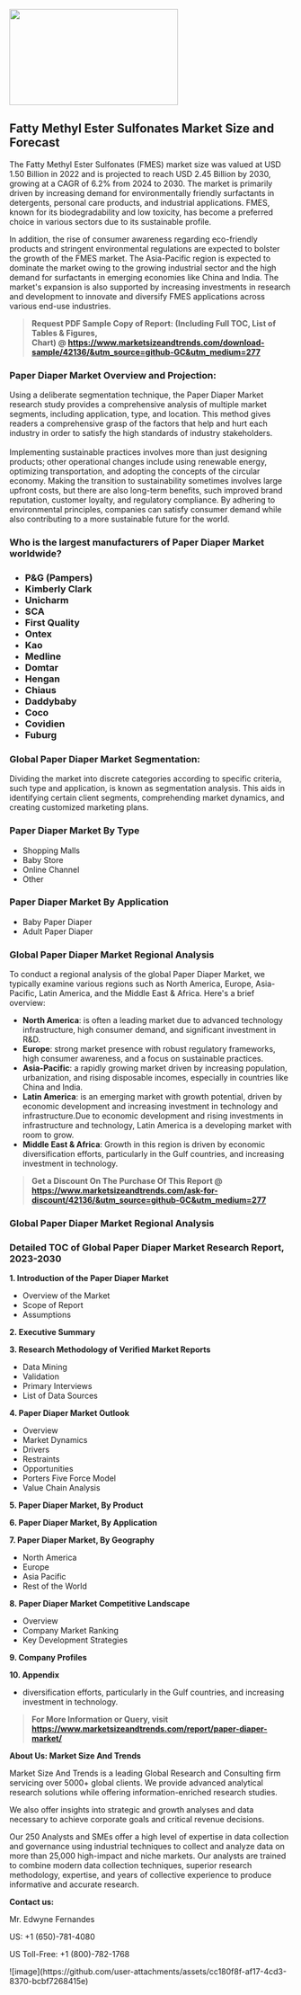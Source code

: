 <p><img class="alignnone size-medium wp-image-20088" src="https://ffe5etoiles.com/wp-content/uploads/2024/12/MST1-300x171.png" alt="" width="300" height="171" /></p><h2>Fatty Methyl Ester Sulfonates Market Size and Forecast</h2><p>The Fatty Methyl Ester Sulfonates (FMES) market size was valued at USD 1.50 Billion in 2022 and is projected to reach USD 2.45 Billion by 2030, growing at a CAGR of 6.2% from 2024 to 2030. The market is primarily driven by increasing demand for environmentally friendly surfactants in detergents, personal care products, and industrial applications. FMES, known for its biodegradability and low toxicity, has become a preferred choice in various sectors due to its sustainable profile.</p><p>In addition, the rise of consumer awareness regarding eco-friendly products and stringent environmental regulations are expected to bolster the growth of the FMES market. The Asia-Pacific region is expected to dominate the market owing to the growing industrial sector and the high demand for surfactants in emerging economies like China and India. The market's expansion is also supported by increasing investments in research and development to innovate and diversify FMES applications across various end-use industries.</p></p><blockquote id="" class=""><strong>Request PDF Sample Copy of Report: (Including Full TOC, List of Tables &amp; Figures, Chart)&nbsp;@&nbsp;<strong><a href="https://www.marketsizeandtrends.com/download-sample/42136/&utm_source=github-GC&utm_medium=277" target="_blank">https://www.marketsizeandtrends.com/download-sample/42136/&utm_source=github-GC&utm_medium=277</a></strong></strong></blockquote><h3 id="" class="">Paper Diaper Market&nbsp;Overview and Projection:</h3><p id="" class="">Using a deliberate segmentation technique, the Paper Diaper Market research study provides a comprehensive analysis of multiple market segments, including application, type, and location. This method gives readers a comprehensive grasp of the factors that help and hurt each industry in order to satisfy the high standards of industry stakeholders. <br /> <br />Implementing sustainable practices involves more than just designing products; other operational changes include using renewable energy, optimizing transportation, and adopting the concepts of the circular economy. Making the transition to sustainability sometimes involves large upfront costs, but there are also long-term benefits, such improved brand reputation, customer loyalty, and regulatory compliance. By adhering to environmental principles, companies can satisfy consumer demand while also contributing to a more sustainable future for the world.</p><h3 id="" class="">Who is the largest manufacturers of&nbsp;Paper Diaper Market worldwide?</h3><h3 class=""><p><ul><li>P&G (Pampers) </li><li> Kimberly Clark </li><li> Unicharm </li><li> SCA </li><li> First Quality </li><li> Ontex </li><li> Kao </li><li> Medline </li><li> Domtar </li><li> Hengan </li><li> Chiaus </li><li> Daddybaby </li><li> Coco </li><li> Covidien </li><li> Fuburg</li></ul></p></h3><h3 id="" class="">Global&nbsp;Paper Diaper Market Segmentation:</h3><p id="" class="">Dividing the market into discrete categories according to specific criteria, such type and application, is known as segmentation analysis. This aids in identifying certain client segments, comprehending market dynamics, and creating customized marketing plans.</p><h3 id="" class="">Paper Diaper Market&nbsp;By Type</h3><p><p><ul><li>Shopping Malls </li><li> Baby Store </li><li> Online Channel </li><li> Other</p></li></ul></p></p><h3 id="" class="">Paper Diaper Market&nbsp;By Application</h3><p class=""><p><ul><li>Baby Paper Diaper </li><li> Adult Paper Diaper</li></ul></p></p><h3 id="" class="">Global Paper Diaper Market Regional Analysis</h3><p id="" class="">To conduct a regional analysis of the global Paper Diaper Market, we typically examine various regions such as North America, Europe, Asia-Pacific, Latin America, and the Middle East &amp; Africa. Here's a brief overview:</p><ul><li><strong>North America</strong>: is often a leading market due to advanced technology infrastructure, high consumer demand, and significant investment in R&amp;D.</li><li><strong>Europe</strong>: strong market presence with robust regulatory frameworks, high consumer awareness, and a focus on sustainable practices.</li><li><strong>Asia-Pacific</strong>: a rapidly growing market driven by increasing population, urbanization, and rising disposable incomes, especially in countries like China and India.</li><li><strong>Latin America</strong>: is an emerging market with growth potential, driven by economic development and increasing investment in technology and infrastructure.Due to economic development and rising investments in infrastructure and technology, Latin America is a developing market with room to grow.</li><li><strong>Middle East &amp; Africa</strong>: Growth in this region is driven by economic diversification efforts, particularly in the Gulf countries, and increasing investment in technology.</li></ul><blockquote id="" class=""><strong>Get a Discount On The Purchase Of This Report @ <strong><a href="https://www.marketsizeandtrends.com/ask-for-discount/42136/&utm_source=github-GC&utm_medium=277" target="_blank">https://www.marketsizeandtrends.com/ask-for-discount/42136/&utm_source=github-GC&utm_medium=277</a></strong></strong></blockquote><h3 id="" class="">Global Paper Diaper Market Regional Analysis</h3><h3 id="" class="">Detailed TOC of Global Paper Diaper Market Research Report, 2023-2030</h3><p id="" class=""><strong>1. Introduction of the Paper Diaper Market</strong></p><ul><li>Overview of the Market</li><li>Scope of Report</li><li>Assumptions</li></ul><p id="" class=""><strong>2. Executive Summary</strong></p><p id="" class=""><strong>3. Research Methodology of Verified Market Reports</strong></p><ul><li>Data Mining</li><li>Validation</li><li>Primary Interviews</li><li>List of Data Sources</li></ul><p id="" class=""><strong>4. Paper Diaper Market Outlook</strong></p><ul><li>Overview</li><li>Market Dynamics</li><li>Drivers</li><li>Restraints</li><li>Opportunities</li><li>Porters Five Force Model</li><li>Value Chain Analysis</li></ul><p id="" class=""><strong>5. Paper Diaper Market, By Product</strong></p><p id="" class=""><strong>6. Paper Diaper Market, By Application</strong></p><p id="" class=""><strong>7. Paper Diaper Market, By Geography</strong></p><ul><li>North America</li><li>Europe</li><li>Asia Pacific</li><li>Rest of the World</li></ul><p id="" class=""><strong>8. Paper Diaper Market Competitive Landscape</strong></p><ul><li>Overview</li><li>Company Market Ranking</li><li>Key Development Strategies</li></ul><p id="" class=""><strong>9. Company Profiles</strong></p><p id="" class=""><strong>10. Appendix</strong></p><ul><li>diversification efforts, particularly in the Gulf countries, and increasing investment in technology.</li></ul><blockquote id="" class=""><strong>For More Information or Query, visit <strong><strong><a href="https://www.marketsizeandtrends.com/report/paper-diaper-market/" target="_blank">https://www.marketsizeandtrends.com/report/paper-diaper-market/</a></strong></strong></strong></blockquote><p id="" class=""><strong>About Us: Market Size And Trends</strong></p><p id="" class="">Market Size And Trends is a leading Global Research and Consulting firm servicing over 5000+ global clients. We provide advanced analytical research solutions while offering information-enriched research studies.</p><p id="" class="">We also offer insights into strategic and growth analyses and data necessary to achieve corporate goals and critical revenue decisions.</p><p id="" class="">Our 250 Analysts and SMEs offer a high level of expertise in data collection and governance using industrial techniques to collect and analyze data on more than 25,000 high-impact and niche markets. Our analysts are trained to combine modern data collection techniques, superior research methodology, expertise, and years of collective experience to produce informative and accurate research.</p><p id="" class=""><strong>Contact us:</strong></p><p id="" class="">Mr. Edwyne Fernandes</p><p id="" class="">US: +1 (650)-781-4080</p><p id="" class="">US Toll-Free: +1 (800)-782-1768</p>
![image](https://github.com/user-attachments/assets/cc180f8f-af17-4cd3-8370-bcbf7268415e)
